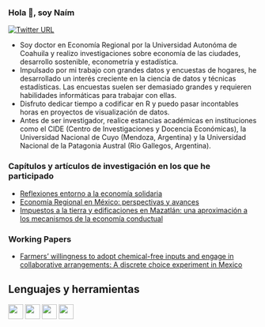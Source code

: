 ### Hola 👋, soy Naím
[![Twitter URL](https://img.shields.io/twitter/url/https/twitter.com/naimmanriquez.svg?style=social&label=Follow%20%40naimmanriquez)](https://twitter.com/naimmanriquez)
<!--
**naimmanriquez/naimmanriquez** is a ✨ _special_ ✨ repository because its `README.md` (this file) appears on your GitHub profile.

Here are some ideas to get you started:

- 🔭 I’m currently working on ...
- 🌱 I’m currently learning ...
- 👯 I’m looking to collaborate on ...
- 🤔 I’m looking for help with ...
- 💬 Ask me about ...
- 📫 How to reach me: ...
- 😄 Pronouns: ...
- ⚡ Fun fact: ...

-->  
* Soy doctor en Economía Regional por la Universidad Autonóma de Coahuila y realizo investigaciones sobre economía de las ciudades, desarrollo sostenible, econometría y estadística.
* Impulsado por mi trabajo con grandes datos y encuestas de hogares, he desarrollado un interés creciente en la ciencia de datos y técnicas estadísticas. Las encuestas suelen ser demasiado grandes y requieren habilidades informáticas para trabajar con ellas. 
* Disfruto dedicar tiempo a codificar en R y puedo pasar incontables horas en proyectos de visualización de datos.
* Antes de ser investigador, realice estancias académicas en instituciones como el CIDE (Centro de Investigaciones y Docencia Económicas), la Universidad Nacional de Cuyo (Mendoza, Argentina) y la Universidad Nacional de la Patagonia Austral (Rio Gallegos, Argentina).

### Capítulos y artículos de investigación en los que he participado
* [Reflexiones entorno a la economía solidaria](http://www.scielo.org.mx/scielo.php?script=sci_arttext&pid=S2007-91762017000200011)
* [Economía Regional en México: perspectivas y avances](http://www.cise.uadec.mx/downloads/LibrosElectronicos/LibroDCL-EconomiaRegional.pdf)
* [Impuestos a la tierra y edificaciones en Mazatlán: una aproximación a los mecanismos de la economía conductual](http://www.erevistas.uadec.mx/index.php/EE/article/view/16)

### Working Papers
* [Farmers’ willingness to adopt chemical-free inputs and engage in collaborative arrangements: A discrete choice experiment in Mexico](https://econpapers.repec.org/scripts/search.pf?ft=naim+manriquez)

## Lenguajes y herramientas
<img src="https://upload.wikimedia.org/wikipedia/commons/thumb/1/1b/R_logo.svg/724px-R_logo.svg.png" width="30" height="30"> <img src="https://cdn.icon-icons.com/icons2/2107/PNG/512/file_type_stata_icon_130148.png" width="30" height="30"> <img src="https://diegokoz.github.io/intro_ds_bookdown/img/shiny_logo.png" width="30" height="30"> <img src="https://upload.wikimedia.org/wikipedia/commons/thumb/c/c3/Python-logo-notext.svg/1200px-Python-logo-notext.svg.png" width="30" height="30"> 
